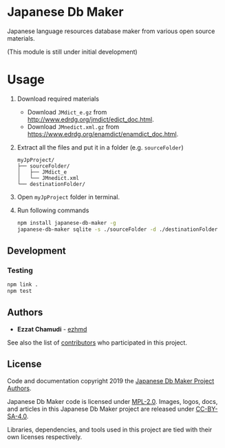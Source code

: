 # Japanese Db Maker

Japanese language resources database maker from various open source materials.

(This module is still under initial development)

# Usage
1. Download required materials
    - Download `JMdict_e.gz` from http://www.edrdg.org/jmdict/edict_doc.html.
    - Download `JMnedict.xml.gz` from https://www.edrdg.org/enamdict/enamdict_doc.html.

1. Extract all the files and put it in a folder (e.g. `sourceFolder`)
    ```
    myJpProject/
    ├── sourceFolder/
    │   ├── JMdict_e
    │   └── JMnedict.xml
    └── destinationFolder/

    ```
1. Open `myJpProject` folder in terminal.

1. Run following commands

    ```sh
    npm install japanese-db-maker -g
    japanese-db-maker sqlite -s ./sourceFolder -d ./destinationFolder
    ```

## Development

### Testing
```sh
npm link .
npm test
```

## Authors

* **Ezzat Chamudi** - [ezhmd](https://github.com/ezhmd)

See also the list of [contributors](https://github.com/ezhmd/japanese-db-maker/graphs/contributors) who participated in this project.

## License

Code and documentation copyright 2019 the [Japanese Db Maker Project Authors](https://github.com/ezhmd/japanese-db-maker/graphs/contributors). 

Japanese Db Maker code is licensed under [MPL-2.0](https://www.mozilla.org/en-US/MPL/2.0/). Images, logos, docs, and articles in this Japanese Db Maker project are released under [CC-BY-SA-4.0](https://creativecommons.org/licenses/by-sa/4.0/legalcode).

Libraries, dependencies, and tools used in this project are tied with their own licenses respectively.

